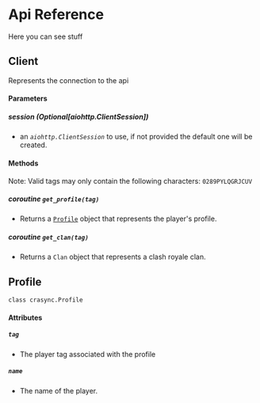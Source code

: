 # Api Reference

Here you can see stuff

## Client
Represents the connection to the api          
#### Parameters 

##### **session** (*Optional[aiohttp.ClientSession]*) 
  - an *`aiohttp.ClientSession`* to use, if not provided the default one will be created. 

#### Methods
Note: Valid tags may only contain the following characters: `0289PYLQGRJCUV`

##### *coroutine* **`get_profile(tag)`**
  - Returns a [`Profile`](#profile) object that represents the player's profile. 

##### *coroutine* **`get_clan(tag)`**
  - Returns a `Clan` object that represents a clash royale clan.


## Profile
`class crasync.Profile`

#### Attributes

##### **`tag`** 
  - The player tag associated with the profile
  
##### **`name`**
  - The name of the player.
